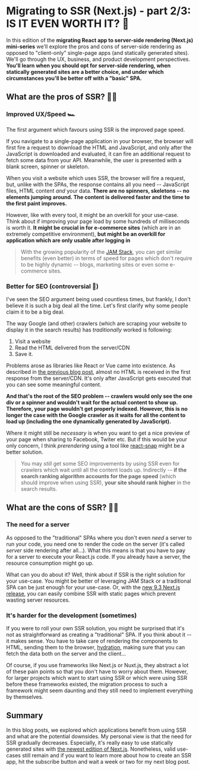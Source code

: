 
# Migrating to SSR (Next.js) - part 2/3: IS IT EVEN WORTH IT? 💎
In this edition of the **migrating React app to server-side rendering (Next.js) mini-series** we'll explore the pros and cons of server-side rendering as opposed to "client-only" single-page apps (and statically generated sites). We'll go through the UX, business, and product development perspectives. **You'll learn when you should opt for server-side rendering, when statically generated sites are a better choice, and under which circumstances you'll be better off with a "basic" SPA.**

## What are the pros of SSR? 👍🏽
### Improved UX/Speed 🏎
The first argument which favours using SSR is the improved page speed. 

If you navigate to a single-page application in your browser, the browser will first fire a request to download the HTML and JavaScript, and only after the JavaScript is downloaded and evaluated, it can fire an additional request to fetch some data from your API. Meanwhile, the user is presented with a blank screen, spinner or skeleton. 

When you visit a website which uses SSR, the browser will fire a request, but, unlike with the SPAs, the response contains all you need -- JavaScript files, HTML content *and* your data. **There are no spinners, skeletons -- no elements jumping around. The content is delivered faster and the time to the first paint improves.**

However, like with every tool, it might be an overkill for your use-case. Think about if improving your page load by some hundreds of milliseconds is worth it. **It might be crucial in for e-commerce sites** (which are in an extremely competitive environment), **but might be an overkill for application which are only usable after logging in**

> With the growing popularity of the [JAM Stack](https://jamstack.org/), you can get similar benefits (even better) in terms of speed for pages which don't require to be highly dynamic -- blogs, marketing sites or even some e-commerce sites.



### Better for SEO (controversial 🧐)
I've seen the SEO argument being used countless times, but frankly, I don't believe it is such a big deal all the time. Let's first clarify why some people claim it to be a big deal.

The way Google (and other) crawlers (which are scraping your website to display it in the search results) has *traditionally* worked is following:
1) Visit a website
2) Read the HTML delivered from the server/CDN
3) Save it.

Problems arose as libraries like React or Vue came into existence. As described in [the previous blog post](https://dev.to/tomdohnal/migrating-to-ssr-next-js-part-1-3-what-is-ssr-and-how-it-differs-from-other-approaches-50fa), almost no HTML is received in the first response from the server/CDN. It's only after JavaScript gets executed that you can see some meaningful content.

 **And that's the root of the SEO problem -- crawlers would only see the one div or a spinner and wouldn't wait for the actual content to show up. Therefore, your page wouldn't get properly indexed. However, this is no longer the case with the Google crawler as it waits for all the content to load up (including the one dynamically generated by JavaScript).** 

Where it might still be *necessary* is when you want to get a nice preview of your page when sharing to Facebook, Twiter etc. But if this would be your only concern, I think *prerendering* using a tool like [react-snap](https://github.com/stereobooster/react-snap) might be a better solution.
> You may *still* get some SEO improvements by using SSR even for crawlers which wait until all the content loads up. Indirectly -- **if the search ranking algorithm accounts for the page speed** (which should improve when using SSR), **your site should rank higher** in the search results.

## What are the cons of SSR? 👎🏻
### The need for a server
As opposed to the "traditional" SPAs where you don't even *need* a server to run your code, you need one to render the code on the server (it's called *server* side rendering after all...). What this means is that you have to pay for a server to execute your React.js code. If you already have a server, the resource consumption might go up. 

What can you do about it? Well, think about if SSR is the right solution for your use-case. You might be better of leveraging JAM Stack or a traditional SPA can be just enough for your use-case. Or, with the [new 9.3 Next.js release](https://nextjs.org/blog/next-9-3), you can easily combine SSR with static pages which prevent wasting server resources.

### It's harder for the development (sometimes)
If you were to roll your own SSR solution, you might be surprised that it's not as straightforward as creating a "traditional" SPA. If you think about it -- it makes sense. You have to take care of rendering the components to HTML, sending them to the browser, [hydration](https://reactjs.org/docs/react-dom.html#hydrate), making sure that you can fetch the data both on the server and the client...

Of course, if you use frameworks like Next.js or Nuxt.js, they abstract a lot of these pain points so that you don't have to worry about them. However, for larger projects which want to start using SSR or which were using SSR before these frameworks existed, the migration process to such a framework might seem daunting and they still need to implement everything by themselves. 

## Summary
In this blog posts, we explored which applications benefit from using SSR and what are the potential downsides. My personal view is that the need for SSR gradually decreases. Especially, it's really easy to use statically generated sites with [the newest edition of Next.js](https://nextjs.org/blog/next-9-3). Nonetheless, valid use-cases still remain and if you want to learn more about how to create an SSR app, hit the subscribe button and wait a week or two for my next blog post. 
<!--stackedit_data:
eyJoaXN0b3J5IjpbLTM5ODAwMjUxNiwtMjA5MzgwNDUyMiwtMT
EyNjgwNDA4MiwtMTcxNzIyMTEzOSwzNjk4MjA4NTksMTI0NDM3
OTg2MCwtMTEwMzgzNzY3NSwtMTIzMzUzNDEzOSwxMzU3OTQ2Nj
Q5XX0=
-->